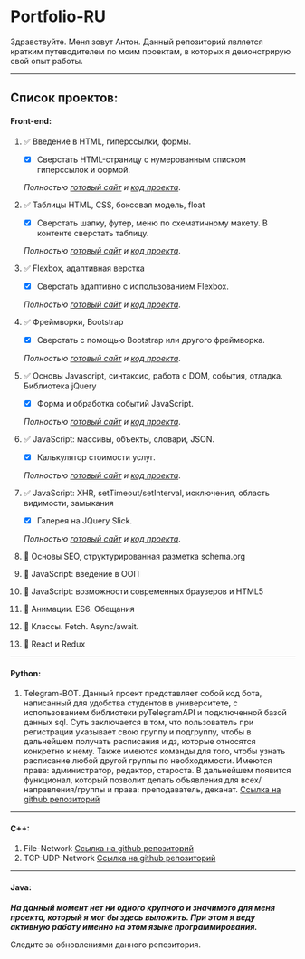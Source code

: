 # Portfolio-RU
Здравствуйте. Меня зовут Антон. Данный репозиторий является кратким путеводителем по моим проектам, в которых я демонстрирую свой опыт работы.
____
## Список проектов:
#### Front-end:
1. :white_check_mark: Введение в HTML, гиперссылки, формы.
    - [X] Сверстать HTML-страницу с нумерованным списком гиперссылок и формой.
  
    _Полностью [готовый сайт](http://antonbiluta.gitlab.io/web1/ "GitLab/Pages") и [код проекта](https://gitlab.com/antonbiluta/web1/ "Код на GitLab")_.
    
2. :white_check_mark: Таблицы HTML, CSS, боксовая модель, float
    - [X] Сверстать шапку, футер, меню по схематичному макету. В контенте сверстать таблицу.
    
    _Полностью [готовый сайт](http://antonbiluta.gitlab.io/web2/ "GitLab/Pages") и [код проекта](https://gitlab.com/antonbiluta/web2/ "Код на GitLab")_.
    
3. :white_check_mark: Flexbox, адаптивная верстка
    - [X] Сверстать адаптивно с использованием Flexbox.
  
    _Полностью [готовый сайт](http://antonbiluta.gitlab.io/web3old/ "GitLab/Pages") и [код проекта](https://gitlab.com/antonbiluta/web3old/ "Код на GitLab")_.
  
4. :white_check_mark: Фреймворки, Bootstrap
    - [X] Сверстать с помощью Bootstrap или другого фреймворка.
  
    _Полностью [готовый сайт](http://antonbiluta.gitlab.io/web4/ "GitLab/Pages") и [код проекта](https://gitlab.com/antonbiluta/web4/ "Код на GitLab")_.
  
5. :white_check_mark: Основы Javascript, синтаксис, работа с DOM, события, отладка. Библиотека jQuery
    - [X] Форма и обработка событий JavaScript.
  
    _Полностью [готовый сайт](http://antonbiluta.gitlab.io/web5/ "GitLab/Pages") и [код проекта](https://gitlab.com/antonbiluta/web5/ "Код на GitLab")_.
  
6. :white_check_mark: JavaScript: массивы, объекты, словари, JSON.
    - [X] Калькулятор стоимости услуг.
  
    _Полностью [готовый сайт](http://antonbiluta.gitlab.io/web6/ "GitLab/Pages") и [код проекта](https://gitlab.com/antonbiluta/web6/ "Код на GitLab")_.
  
7. :white_check_mark: JavaScript: XHR, setTimeout/setInterval, исключения, область видимости, замыкания
    - [X] Галерея на JQuery Slick.
    
    _Полностью [готовый сайт](http://antonbiluta.gitlab.io/web7/ "GitLab/Pages") и [код проекта](https://gitlab.com/antonbiluta/web7/ "Код на GitLab")_.
  
8. :black_square_button: Основы SEO, структурированная разметка schema.org
9. :black_square_button: JavaScript: введение в ООП
10. :black_square_button: JavaScript: возможности современных браузеров и HTML5
11. :black_square_button: Анимации. ES6. Обещания
12. :black_square_button: Классы. Fetch. Async/await.
13. :black_square_button: React и Redux

____
#### Python:

1. Telegram-BOT. Данный проект представляет собой код бота, написанный для удобства студентов в университете, с использованием библиотеки pyTelegramAPI и подключенной базой данных sql.
Суть заключается в том, что пользователь при регистрации указывает свою группу и подгруппу, чтобы в дальнейшем получать расписания и дз, которые относятся конкретно к нему. Также имеются команды для того, чтобы узнать расписание любой другой группы по необходимости. Имеются права: администратор, редактор, староста. В дальнейшем появится функционал, который позволит делать объявления для всех/направления/группы и права: преподаватель, деканат.
[Ссылка на github репозиторий](https://github.com/antonbiluta/FPM-telegram-bot "FPM-telegram-bot")

____
#### C++:
1. File-Network
[Ссылка на github репозиторий](https://github.com/antonbiluta/File-Network "Сервер/клиент с файлом")
2. TCP-UDP-Network
[Ссылка на github репозиторий](https://github.com/antonbiluta/TCP-UDP-Network "TCP/UDP Server")

____
#### Java:
***На данный момент нет ни одного крупного и значимого для меня проекта, который я мог бы здесь выложить. При этом я веду активную работу именно на этом языке программирования.***


Следите за обновлениями данного репозитория.

